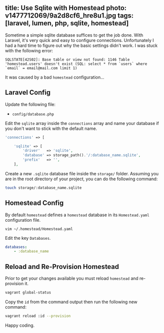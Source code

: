 title: Use Sqlite with Homestead
photo: v1477712069/9a2d8cf6_hre8u1.jpg
tags: [laravel, lumen, php, sqlite, homestead]
---
Sometime a simple sqlite database suffices to get the job done.
With Laravel, it's very quick and easy to configure connections.
Unfortunately I had a hard time to figure out why the basic settings didn't
work. I was stuck with the following error:

```
SQLSTATE[42S02]: Base table or view not found: 1146 Table 'homestead.users' doesn't exist (SQL: select * from `users` where `email` = email@mail.com limit 1)
```

It was caused by a bad `homestead` configuration...

## Laravel Config

Update the following file:

* `config/database.php`

Edit the `sqlite` array inside the `connections` array and name your database
if you don't want to stick with the default name.

```php
'connections' => [

    'sqlite' => [
        'driver'   => 'sqlite',
        'database' => storage_path().'/:database_name.sqlite',
        'prefix'   => '',
    ],
```

Create a new `.sqlite` database file inside the `storage/` folder.
Assuming you are in the root directory of your project, you can do the
following command:

```bash
touch storage/:database_name.sqlite
```

## Homestead Config

By default `homestead` defines a `homestead` database in its `Homestead.yaml`
configuration file.

```vim
vim ~/.homestead/Homestead.yaml
```

Edit the key `Databases`.

```yaml
databases:
    - :database_name
```

## Reload and Re-Provision Homestead

Prior to get your changes available you must reload `homestead` and
re-provision it.

```bash
vagrant global-status
```

Copy the `id` from the command output then run the following new command:

```bash
vagrant reload :id --provision
```

Happy coding.
